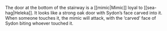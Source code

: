 The door at the bottom of the stairway is a [[mimic|Mimic]] loyal to [[sea-hag|Heleka]]. It looks like a strong oak door with Sydon’s face carved into it. When someone touches it, the mimic will attack, with the ‘carved’ face of Sydon biting whoever touched it.